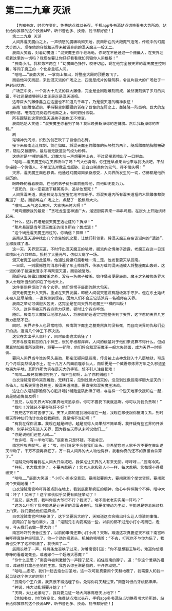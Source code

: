 # 第二二九章 灭派
        【告知书友，时代在变化，免费站点难以长存，手机app多书源站点切换看书大势所趋，站长给你推荐的这个换源APP，听书音色多、换源、找书都好使！】
       第二二九章 灭派
       人间界混天魔山之上，一声愤怒的魔啸响彻天地，辰南所在的大殿魔气浩荡，传说中的幻魔大步而入，现在他的容貌和天界未被毁身前的混天魔王一般无二。
       辰南大笑着，对着幻魔道：“混天魔王你个老乌龟，你现在不是通过一个傀儡人，在天界注视着这里的一切吗？我现在要让你好好看看我如何毁你人间根基！”
       “辰南小儿，我和势不两立！”幻魔面色狰狞，咬牙切齿，现在他完全被天界的混天魔王控制着，等同于魔王的一个化身重临人间。
       “哈哈……”辰南大笑，一掌向上拍出，将整座大殿的顶棚轰飞了。
       而后他冲天而起，来到混天派的广场之上，四面是成片的建筑群，令这片巨大的广场处于一种封闭状态。
       广场正中央，一个高大十几丈的巨大雕像，完全是金刚岩雕刻而成，虽然镌刻满了岁月的风霜，不过还是能够辨认出正是正是混天道祖。
       这尊巨大的雕像矗立在这里也不知道几千年了，乃是混天道的精神象征！
       辰南飞到雕像近前，手持裂空剑狠狠的斩在了巨像的左肩之上，轰隆隆一阵巨响，巨大的左臂被斩落，甩落在花岗岩的地面之上，顿时四分五裂。
       所有跟随到这里的混天道弟子面色无不惨变。
       辰南哈哈大笑道：“混天魔王你看到了吗？我早晚要斩掉你的左臂膀。然后我斩掉你的右臂。”
       刷
       璀璨神光闪烁，炽烈的剑芒砍下了巨像的右臂。
       接下来辰南连连挥剑，剑芒如虹，将混天魔王的雕像的头颅劈为两半，随后雕像地胸膛被破开，随后又被腰斩，最后被无数道剑气绞为粉碎。
       这绝对是**裸的羞辱。幻魔大叫一声想要冲上去，不过紧接着喷出了一口鲜血。
       “哈哈……混天魔王你在天界喷血了吗？气大伤身啊，你还是早点亲自也来与我决战吧，不然你操控一个傀儡人，不单无法对我造成威胁，还白白耗费你的元气，得不偿失啊！”
       天界，混天魔王面色铁青。他通过幻魔如同亲身感受，人间界所发生的一切，仿佛都是他所经历的。
       眼睁睁的看着辰南，在他的弟子徒孙面前羞辱他，而他却无能为力。
       “该死的，我一定要遣下精英高手，追杀他至死！”
       人间界混天道，紫金神龙与龙宝宝忙地不亦乐乎。将混天道内所有混天道祖的木质雕像都聚集道了一起，而后堆在广场之上，点起了一股熊熊大火。
       “嗷呜……天气这么寒冷，大家快来烤火啊！”
       “烤鸡翅膀我的最爱！”贪吃龙宝宝神通广大，溜进厨房弄来一串串鸡翅。在炭火上开始烧烤起来。
       “什么，这片石塔是混天魔王选址建的？拆掉！”
       “那片悬崖是当年混天魔王的闭关所在？轰成渣！”
       “这个碗是混天魔王用过的，你确信？摔碎！”
       辰南从混天道中找出几个贪生怕死之辈，让他们引领着。将混天魔王在在该派内的“遗迹”，全部轰成了渣。
       这一天，天界混天道，不时传出混天魔王的吼啸，据派内之情弟子透露，老魔王在这一日连续喷出七八口鲜血，损耗了大量元气，仿似大病了一场。
       混天老魔王被如此羞辱。他通过傀儡幻魔看地一清二楚，他发誓要灭杀辰南。
       一日后，一则震撼性的消息传遍了东土修炼界，传承万载的混天道被人将整座魔山轰碎，这一派的弟子被逼发誓永不再聚混天道，而后被驱散。
       除却守山傀儡幻魔被杀之外，没有一名弟子被杀。始作俑者便是辰南，魔王之名被修炼界众多人士理所当然的扣在了他地头上。
       这件事同样惊动了各个玄界。他们惊愕于辰南的胆大包天。
       混天老魔王升入天界。重点在天界发展，即便人间混天道没有超级高手守护。但在东土始终未被人赶尽杀绝，一直传承到现在，因为人们不会忘记该派有一名祖师在天界。
       辰南之举动可谓胆大包天，这完全是在向天界的老魔王**裸的叫板！
       不久，这件事被天界各方势力获悉，顿时让个各方哗然。
       随后，辰南与大魔放回地那名仙人，将辰南的话语完完整整传到了天界，这下惹的天界几方势力震怒不已。
       同时，天界许多人也异常吃惊，辰南跳下魔主之墓竟然真的没有死，而且向天界的仇敌们公开约战，邀请几个神王下界决战。
       这实在太出乎人意料了，同时辰南也太疯狂了！
       天界与辰南有怨的几个神王，恨的牙根都痒痒，人间的根基对于他们来说算不得什么。但如果真地如辰南所说那样，将要一一铲除，他们将会和混天魔王一般大失颜面，成为天界一时笑谈。
       要问人间界当今谁的风头最劲，那毫无疑问是辰南，传言被上古神龙封入十八层地狱，可是几个月后突然现身东土，在十几万人的面前噬杀仙人，而后更是一个威震修炼界万年之久邪道圣地夷为平地，其所作所为实在是天大的手笔，想不引人注目都难！
       “呜呜……辰兄我被你害死了，悔不当初啊，上了你的贼船！”
       白衣淫贼南宫吟哭丧着脸，无精打采，见到过胆大包天的，没见到过像辰南样胆大逆天的！杀仙人，叫板天界各路神王，毁混天道根基，要直接和混天魔王决战。
       这让白衣淫贼那脆弱的心脏扑嗵扑嗵险些跳出嗓子眼，与这样一个逆天地家伙搅和在一起，真是他追悔莫及啊！
       “辰兄，以后天界大军如果真地来追杀你，你可不要扔下我就逃啊，你可以对我负责啊！”
       “我吐！淫贼兄不要夸张好不好？”
       “辰兄这下你可害惨了我，天下人都知道我跟你混在一起，我现在即便跟你撇清关系，到时候天界神仙们估计也会找我麻烦，真是悔不当初啊！”
       “有我在保你没事。我现在越是细想，越是觉得人间果然不简单啊，我怀疑有些玄界的开派祖师，似乎并没有进入天界，因为我在天界从未听说他们……”
       “你是说他们还在人间……”
       “也许吧，有一半地可能。”辰南也只是怀疑，不能肯定。
       南宫吟唉声叹气，道：“唉，他们肯定不会替我们出头。只希望您老人家千万不要在做出逆天举动了，千万不要再疯狂了，万一将人间界的大人物也得罪，我看你真的还不如直接自杀算了。”
       “淫贼兄你等着我在人间大开杀戒吧，我保准让天界的人有来无回，哼哼哼……”辰南冷笑。
       “拜托，老大我求你了，不要再惹祸了！您老人家和别人不一样，每次惹祸，您都恨不得捅破天！”
       “哈哈……”辰南大笑道：“小打小闹多没意思，要闹就要闹大，要闹就闹个举世皆惊，要闹就闹个天翻地覆！”
       白衣淫贼南宫吟吓得差点趴在地上，看到辰南那疯狂的眼神，他心中怦怦跳个不停，暗中大叫：坏了！又来了！这个家伙似乎又要有疯狂举动了！
       “辰兄，辰大哥，我叫你辰大爷行不行？我求了，咱不能老老实实呆一阵吗？”
       “这怎么行呢？我不能总是让天界的混蛋占先机，我要化被动为主动，不能总是等着麻烦找上门来，我们要给他们送麻烦。”
       白衣淫贼南宫吟快崩溃了，这下又要玩大的了，天知道这次会搞出什么让人惊骇的事情。
       辰南拍了拍他的肩头，道：“淫贼兄志向要高远一些，以前的都不过是小打小闹而已，走吧，今天我们去做一票大的！”
       南宫吟吓的快昏过去了，以前的事情还算小打小闹？天啊，难道这次真要逆天不成？南宫吟被吓得真快神经错乱了。他一个劲的摇着头，机械的喃喃着：“不去，打死也不与你为伍了，我再也受不了这种刺激了，我快疯了……”
       辰南长啸了一声，将两条龙召唤了过来，对着南宫引道：“你不是想娶王琳吗，难道你想眼睁睁的看着她死去，或者嫁个一个超级大恶魔？”
       “你什么意思？”南宫吟被刺激蹭的一声蹿了起来，掐住辰南的脖子，道：“你这个惹祸的祖宗，难道想打澹台圣地的主意，我告诉你王琳是我的，不许你动她。”
       “哈哈……走吧，我们一起去澹台古圣地，这一次可能真要闹个天翻地覆了，我需要人和我一起见证这个伟大的时刻！”
       “辰南你个王八蛋，我真恨不得活埋了你，免得你将天翻过来。”南宫吟恨的牙根都痒痒。
       “神说，伟大动乱将要开始了！”
       “天啊，太让龙激动了，我将要见证一场大风暴席卷天上地下！”
       【告知书友，时代在变化，免费站点难以长存，手机app多书源站点切换看书大势所趋，站长给你推荐的这个换源APP，听书音色多、换源、找书都好使！】